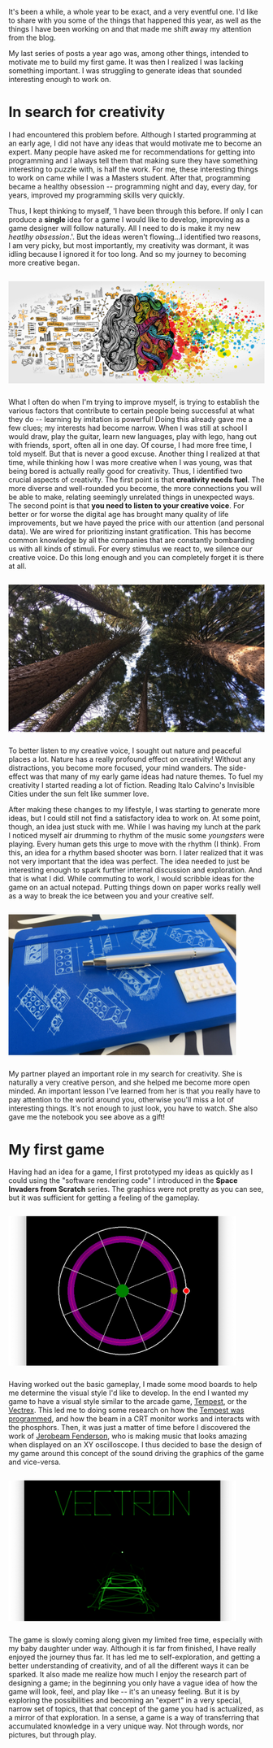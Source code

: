 <!--
.. title: How coming up with an idea for my first game helped me discover how to be more creative
.. slug: in-search-for-creativity
.. date: 2019-06-28 21:00:58 UTC+02:00
.. tags: 
.. previewimage: /files/creativity.jpg
.. category: 
.. link: 
.. description: 
.. pretty_url: False
.. type: text
-->

It's been a while, a whole year to be exact, and a very eventful one. I'd like to share with you some of the things that happened this year, as well as the things I have been working on and that made me shift away my attention from the blog.
<!-- TEASER_END -->

My last series of posts a year ago was, among other things, intended to motivate me to build my first game. It was then I realized I was lacking something important. I was struggling to generate ideas that sounded interesting enough to work on.

# In search for creativity

I had encountered this problem before. Although I started programming at an early age, I did not have any ideas that would motivate me to become an expert. Many people have asked me for recommendations for getting into programming and I always tell them that making sure they have something interesting to puzzle with, is half the work. For me, these interesting things to work on came while I was a Masters student. After that, programming became a healthy obsession -- programming night and day, every day, for years, improved my programming skills very quickly.

Thus, I kept thinking to myself, 'I have been through this before. If only I can produce a **single** idea for a game I would like to develop, improving as a game designer will follow naturally. All I need to do is make it my new *heatlhy obsession*.'. But the ideas weren't flowing...I identified two reasons, I am very picky, but most importantly, my creativity was dormant, it was idling because I ignored it for too long. And so my journey to becoming more creative began.

<img src="/files/creativity.jpg" style="display:block; padding:1em 0;"/>

What I often do when I'm trying to improve myself, is trying to establish the various factors that contribute to certain people being successful at what they do -- learning by imitation is powerful! Doing this already gave me a few clues; my interests had become narrow. When I was still at school I would draw, play the guitar, learn new languages, play with lego, hang out with friends, sport, often all in one day. Of course, I had more free time, I told myself. But that is never a good excuse. Another thing I realized at that time, while thinking how I was more creative when I was young, was that being bored is actually really good for creativity. Thus, I identified two crucial aspects of creativity. The first point is that **creativity needs fuel**. The more diverse and well-rounded you become, the more connections you will be able to make, relating seemingly unrelated things in unexpected ways. The second point is that **you need to listen to your creative voice**. For better or for worse the digital age has brought many quality of life improvements, but we have payed the price with our attention (and personal data). We are wired for prioritizing instant gratification. This has become common knowledge by all the companies that are constantly bombarding us with all kinds of stimuli. For every stimulus we react to, we silence our creative voice. Do this long enough and you can completely forget it is there at all.

<img src="/files/nature.jpg" style="display:block; padding:1em 0;"/>

To better listen to my creative voice, I sought out nature and peaceful places a lot. Nature has a really profound effect on creativity! Without any distractions, you become more focused, your mind wanders. The side-effect was that many of my early game ideas had nature themes. To fuel my creativity I started reading a lot of fiction. Reading Italo Calvino's Invisible Cities under the sun felt like summer love.

After making these changes to my lifestyle, I was starting to generate more ideas, but I could still not find a satisfactory idea to work on. At some point, though, an idea just stuck with me. While I was having my lunch at the park I noticed myself air drumming to rhythm of the music some *youngsters* were playing. Every human gets this urge to move with the rhythm (I think). From this, an idea for a rhythm based shooter was born. I later realized that it was not very important that the idea was perfect. The idea needed to just be interesting enough to spark further internal discussion and exploration. And that is what I did. While commuting to work, I would scribble ideas for the game on an actual notepad. Putting things down on paper works really well as a way to break the ice between you and your creative self.

<img src="/files/notebook.jpg" width="448px" style="display:block; padding:1em 0;"/>

My partner played an important role in my search for creativity. She is naturally a very creative person, and she helped me become more open minded. An important lesson I've learned from her is that you really have to pay attention to the world around you, otherwise you'll miss a lot of interesting things. It's not enough to just look, you have to watch. She also gave me the notebook you see above as a gift!

# My first game

Having had an idea for a game, I first prototyped my ideas as quickly as I could using the "software rendering code" I introduced in the **Space Invaders from Scratch** series. The graphics were not pretty as you can see, but it was sufficient for getting a feeling of the gameplay.

<img src="/files/vectron_prototype.png" width="448px" style="display:block; padding:1em 0;"/>

Having worked out the basic gameplay, I made some mood boards to help me determine the visual style I'd like to develop. In the end I wanted my game to have a visual style similar to the arcade game, [Tempest](https://en.wikipedia.org/wiki/Tempest_(video_game)), or the [Vectrex](https://en.wikipedia.org/wiki/Vectrex). This led me to doing some research on how the [Tempest was programmed](http://www.kfu.com/~nsayer/games/tempest.html), and how the beam in a CRT monitor works and interacts with the phosphors. Then, it was just a matter of time before I discovered the work of [Jerobeam Fenderson](https://www.youtube.com/user/jerobeamfenderson1), who is making music that looks amazing when displayed on an XY oscilloscope. I thus decided to base the design of my game around this concept of the sound driving the graphics of the game and vice-versa.

<img src="/files/vectron.png" width="448px" style="display:block; padding:1em 0;"/>

The game is slowly coming along given my limited free time, especially with my baby daughter under way. Although it is far from finished, I have really enjoyed the journey thus far. It has led me to self-exploration, and getting a better understanding of creativity, and of all the different ways it can be sparked. It also made me realize how much I enjoy the research part of designing a game; in the beginning you only have a vague idea of how the game will look, feel, and play like -- it's an uneasy feeling. But it is by exploring the possibilities and becoming an "expert" in a very special, narrow set of topics, that that concept of the game you had is actualized, as a mirror of that exploration. In a sense, a game is a way of transferring that accumulated knowledge in a very unique way. Not through words, nor pictures, but through play.



